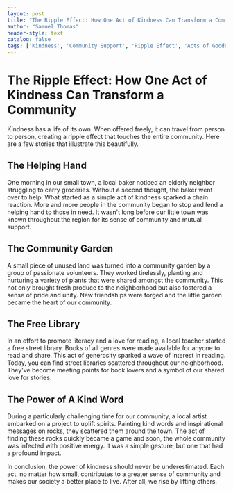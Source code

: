 ```yaml
---
layout: post
title: "The Ripple Effect: How One Act of Kindness Can Transform a Community"
author: "Samuel Thomas"
header-style: text
catalog: false
tags: ['Kindness', 'Community Support', 'Ripple Effect', 'Acts of Goodness', 'Community Pride']
---
```


# The Ripple Effect: How One Act of Kindness Can Transform a Community

Kindness has a life of its own. When offered freely, it can travel from person to person, creating a ripple effect that touches the entire community. Here are a few stories that illustrate this beautifully.

## The Helping Hand
One morning in our small town, a local baker noticed an elderly neighbor struggling to carry groceries. Without a second thought, the baker went over to help. What started as a simple act of kindness sparked a chain reaction. More and more people in the community began to stop and lend a helping hand to those in need. It wasn't long before our little town was known throughout the region for its sense of community and mutual support.

## The Community Garden
A small piece of unused land was turned into a community garden by a group of passionate volunteers. They worked tirelessly, planting and nurturing a variety of plants that were shared amongst the community. This not only brought fresh produce to the neighborhood but also fostered a sense of pride and unity. New friendships were forged and the little garden became the heart of our community.

## The Free Library
In an effort to promote literacy and a love for reading, a local teacher started a free street library. Books of all genres were made available for anyone to read and share. This act of generosity sparked a wave of interest in reading. Today, you can find street libraries scattered throughout our neighborhood. They've become meeting points for book lovers and a symbol of our shared love for stories.

## The Power of A Kind Word
During a particularly challenging time for our community, a local artist embarked on a project to uplift spirits. Painting kind words and inspirational messages on rocks, they scattered them around the town. The act of finding these rocks quickly became a game and soon, the whole community was infected with positive energy. It was a simple gesture, but one that had a profound impact.

In conclusion, the power of kindness should never be underestimated. Each act, no matter how small, contributes to a greater sense of community and makes our society a better place to live. After all, we rise by lifting others.
